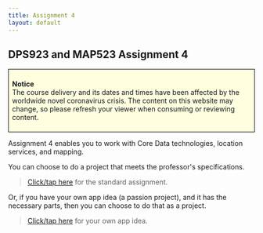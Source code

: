 ```yaml
---
title: Assignment 4
layout: default
---
```


## DPS923 and MAP523 Assignment 4

<div style="background-color: lightyellow; border: 1px solid black; padding: 0.5em;">
<p><b>Notice</b><br>The course delivery and its dates and times have been affected by the worldwide novel coronavirus crisis. The content on this website may change, so please refresh your viewer when consuming or reviewing content.</p>
</div>

Assignment 4 enables you to work with Core Data technologies, location services, and mapping. 

You can choose to do a project that meets the professor's specifications. 

> [Click/tap here](assign4-professor) for the standard assignment. 

Or, if you have your own app idea (a passion project), and it has the necessary parts, then you can choose to do that as a project. 

> [Click/tap here](assign4-student) for your own app idea. 

<br>
